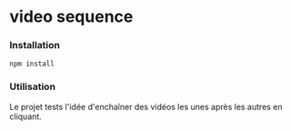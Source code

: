 # video sequence

### Installation

`npm install`

### Utilisation

Le projet tests l'idée d'enchaîner des vidéos les unes après les autres en cliquant.